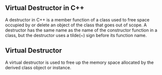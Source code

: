 ## Virtual Destructor  in C++
A destructor in C++ is a member function of a class used to free space occupied by or delete an object of the class that goes out of scope. A destructor has the same name as the name of the constructor function in a class, but the destructor uses a tilde(~) sign before its function name.

## Virtual Destructor
A virtual destructor is used to free up the memory space allocated by the derived class object or instance.